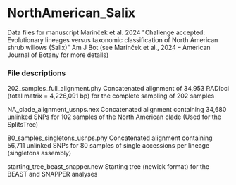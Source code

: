 # NorthAmerican_Salix
Data files for manuscript Marinček et al. 2024 "Challenge accepted: Evolutionary lineages versus taxonomic classification of North American shrub willows (Salix)" Am J Bot
(see Marinček et al., 2024 – American Journal of Botany for more details)

### File descriptions ###

202_samples_full_alignment.phy        Concatenated alignment of 34,953 RADloci (total matrix = 4,226,091 bp) for the complete sampling of 202 samples

NA_clade_alignment_usnps.nex        Concatenated alignment containing 34,680 unlinked SNPs for 102 samples of the North American clade (Used for the SplitsTree)

80_samples_singletons_usnps.phy	      Concatenated alignment containing 56,711 unlinked SNPs for 80 samples of single accessions per lineage (singletons assembly)

starting_tree_beast_snapper.new	      Starting tree (newick format) for the BEAST and SNAPPER analyses
